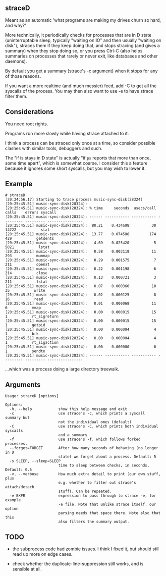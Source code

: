 ## straceD

Meant as an automatic 'what programs are making my drives churn so hard, and why?'

More technically, it periodically checks for processes that are in D state (uninterruptable sleep, typically "waiting on IO" and then usually "waiting on disk"), straces them if they keep doing that, and stops stracing (and gives a summary) when they stop doing so, or you press Ctrl-C (also helps summaries on processes that rarely or never exit, like databases and other daemons). 

By default you get a summary (strace's -c argument) when it stops for any of those reasons.

If you want a more realtime (and much messier) feed, add -C to get all the syscalls of the process. You may then also want to use -e to have strace filter them.


## Considerations

You need root rights.

Programs run more slowly while having strace attached to it.

I think a process can be straced only once at a time, so consider possible clashes with similar tools, debuggers and such.

The "if is stays in D state" is actually "if `ps` reports that more than once, some time apart", which is somewhat coarse. I consider this a feature because it ignores some short syscalls, but you may wish to lower it.


## Example

```
# straceD
[20:24:56.17] Starting to trace process music-sync-disk(28324)
[20:25:45.51] music-sync-disk(28324):
[20:25:45.51] music-sync-disk(28324): % time     seconds  usecs/call     calls    errors syscall
[20:25:45.51] music-sync-disk(28324): ------ ----------- ----------- --------- --------- ----------------
[20:25:45.51] music-sync-disk(28324):  80.21    0.434608          30     14722           stat
[20:25:45.51] music-sync-disk(28324):  13.77    0.074588         174       429           getdents
[20:25:45.51] music-sync-disk(28324):   4.69    0.025420           5      5021           lstat
[20:25:45.51] music-sync-disk(28324):   0.58    0.003118          11       293           munmap
[20:25:45.51] music-sync-disk(28324):   0.29    0.001575           7       211           openat
[20:25:45.51] music-sync-disk(28324):   0.22    0.001198           6       214           close
[20:25:45.51] music-sync-disk(28324):   0.13    0.000721           3       211           fstat
[20:25:45.51] music-sync-disk(28324):   0.07    0.000360          10        35           write
[20:25:45.51] music-sync-disk(28324):   0.02    0.000125           8        16           read
[20:25:45.51] music-sync-disk(28324):   0.01    0.000068          11         6           mmap
[20:25:45.51] music-sync-disk(28324):   0.00    0.000015          15         1           rt_sigreturn
[20:25:45.51] music-sync-disk(28324):   0.00    0.000015          15         1           getpid
[20:25:45.51] music-sync-disk(28324):   0.00    0.000004           4         1           brk
[20:25:45.51] music-sync-disk(28324):   0.00    0.000004           4         1           rt_sigaction
[20:25:45.51] music-sync-disk(28324):   0.00    0.000000           0         1           sendto
[20:25:45.51] music-sync-disk(28324): ------ ----------- ----------- --------- --------- ----------------

```

...which was a process doing a large directory treewalk.


## Arguments

```
Usage: straceD [options]

Options:
  -h, --help            show this help message and exit
  -c                    use strace's -c, which prints a syscall summary but
                        not the individual ones (default)
  -C                    use strace's -C, which prints both individual syscalls
                        and a summary
  -f                    use strace's -f, which follows forked processes.
  --forget=FORGET       After how many seconds of behaving (no longer in D
                        state) we forget about a process. Default: 5
  -s SLEEP, --sleep=SLEEP
                        time to sleep between checks, in seconds. Default: 0.5
  -v, --verbose         How much extra detail to print (our own stuff, plus
                        e.g. whether to filter out strace's attach/detach
                        stuff). Can be repeated.
  -e EXPR               expression to pass through to strace -e, for example
                        -e file. Note that unlike strace itself, our option
                        parsing needs that space there. Note also that this
                        also filters the summary output.
```


## TODO

* the subprocess code had zombie issues. I think I fixed it, but should still read up more on edge cases.

* check whether the duplicate-line-suppression still works, and is sensible at all.

